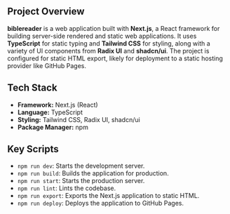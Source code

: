 ## Project Overview

**biblereader** is a web application built with **Next.js**, a React framework for building server-side rendered and static web applications. It uses **TypeScript** for static typing and **Tailwind CSS** for styling, along with a variety of UI components from **Radix UI** and **shadcn/ui**. The project is configured for static HTML export, likely for deployment to a static hosting provider like GitHub Pages.

## Tech Stack

- **Framework:** Next.js (React)
- **Language:** TypeScript
- **Styling:** Tailwind CSS, Radix UI, shadcn/ui
- **Package Manager:** npm

## Key Scripts

- `npm run dev`: Starts the development server.
- `npm run build`: Builds the application for production.
- `npm run start`: Starts the production server.
- `npm run lint`: Lints the codebase.
- `npm run export`: Exports the Next.js application to static HTML.
- `npm run deploy`: Deploys the application to GitHub Pages.
